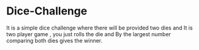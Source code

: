 # Dice-Challenge
It is a simple dice challenge where there will be provided two dies and It is two player game , you just rolls the die and By the largest number comparing both dies gives the winner.
